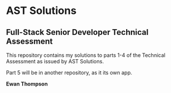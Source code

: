 # AST Solutions
## Full-Stack Senior Developer Technical Assessment

This repository contains my solutions to parts 1-4 of the Technical Assessment as issued by AST Solutions.

Part 5 will be in another repository, as it its own app.

**Ewan Thompson**
